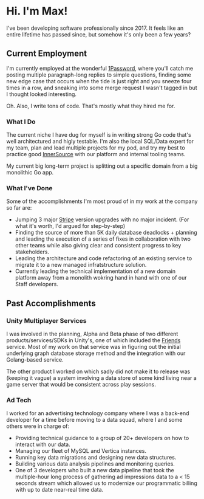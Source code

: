 # Hi. I'm Max!

I've been developing software professionally since 2017. It feels like an entire lifetime has passed since, but somehow it's only been a few years?

## Current Employment

I'm currently employed at the wonderful [1Password](https://1password.com/careers), where you'll catch me posting multiple paragraph-long replies to simple questions, finding some new edge case that occurs when the tide is just right and you sneeze four times in a row, and sneaking into some merge request I wasn't tagged in but I thought looked interesting.

Oh. Also, I write tons of code. That's mostly what they hired me for. 

### What I Do

The current niche I have dug for myself is in writing strong Go code that's well architectured and higly testable. 
I'm also the local SQL/Data expert for my team, plan and lead multiple projects for my pod, and try my best to practice good [InnerSource](https://about.gitlab.com/topics/version-control/what-is-innersource/) with our platform and internal tooling teams.

My current big long-term project is splitting out a specific domain from a big monolithic Go app.

### What I've Done

Some of the accomplishments I'm most proud of in my work at the company so far are:
 * Jumping 3 major [Stripe](https://stripe.com/en-ca) version upgrades with no major incident. (For what it's worth, I'd argued for step-by-step)
 * Finding the source of more than 5K daily database deadlocks + planning and leading the execution of a series of fixes in collaboration with two other teams while also giving clear and consistent progress to key stakeholders.
 * Leading the architecture and code refactoring of an existing service to migrate it to a new managed infratstructure solution.
 * Currently leading the technical implementation of a new domain platform away from a monolith wokring hand in hand with one of our Staff developers.

## Past Accomplishments

### Unity Multiplayer Services
I was involved in the planning, Alpha and Beta phase of two different products/services/SDKs in Unity's, one of which included the [Friends](https://docs.unity.com/ugs/manual/friends/manual/welcome) service.
Most of my work on that service was in figuring out the initial underlying graph database storage method and the integration with our Golang-based service.

The other product I worked on which sadly did not make it to release was (keeping it vague) a system involving a data store of some kind living near a game server that would be consistent across play sessions. 

### Ad Tech
I worked for an advertising technology company where I was a back-end developer for a time before moving to a data squad, where I and some others were in charge of:
 * Providing technical guidance to a group of 20+ developers on how to interact with our data.
 * Managing our fleet of MySQL and Vertica instances.
 * Running key data migrations and designing new data structures.
 * Building various data analysis pipelines and monitoring queries.
 * One of 3 developers who built a new data pipeline that took the multiple-hour long process of gathering ad impressions data to a < 15 seconds stream which allowed us to modernize our programmatic billing with up to date near-real time data.
